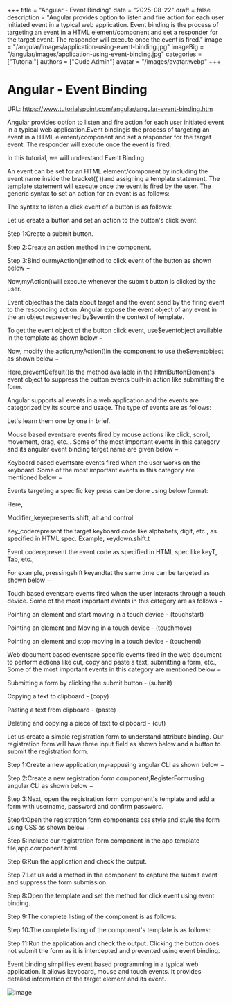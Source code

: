 +++
title = "Angular - Event Binding"
date = "2025-08-22"
draft = false
description = "Angular provides option to listen and fire action for each user initiated event in a typical web application. Event binding is the process of targeting an event in a HTML element/component and set a responder for the target event. The responder will execute once the event is fired."
image = "/angular/images/application-using-event-binding.jpg"
imageBig = "/angular/images/application-using-event-binding.jpg"
categories = ["Tutorial"]
authors = ["Cude Admin"]
avatar = "/images/avatar.webp"
+++

# Angular - Event Binding

URL: https://www.tutorialspoint.com/angular/angular-event-binding.htm

Angular provides option to listen and fire action for each user initiated event in a typical web application.Event bindingis the process of targeting an event in a HTML element/component and set a responder for the target event. The responder will execute once the event is fired.

In this tutorial, we will understand Event Binding.

An event can be set for an HTML element/component by including the event name inside the bracket(( ))and assigning a template statement. The template statement will execute once the event is fired by the user. The generic syntax to set an action for an event is as follows:

The syntax to listen a click event of a button is as follows:

Let us create a button and set an action to the button's click event.

Step 1:Create a submit button.

Step 2:Create an action method in the component.

Step 3:Bind ourmyAction()method to click event of the button as shown below −

Now,myAction()will execute whenever the submit button is clicked by the user.

Event objecthas the data about target and the event send by the firing event to the responding action. Angular expose the event object of any event in the an object represented by$eventin the context of template.

To get the event object of the button click event, use$eventobject available in the template as shown below −

Now, modify the action,myAction()in the component to use the$eventobject as shown below −

Here,preventDefault()is the method available in the HtmlButtonElement's event object to suppress the button events built-in action like submitting the form.

Angular supports all events in a web application and the events are categorized by its source and usage. The type of events are as follows:

Let's learn them one by one in brief.

Mouse based eventsare events fired by mouse actions like click, scroll, movement, drag, etc.,. Some of the most important events in this category and its angular event binding target name are given below −

Keyboard based eventsare events fired when the user works on the keyboard. Some of the most important events in this category are mentioned below −

Events targeting a specific key press can be done using below format:

Here,

Modifier_keyrepresents shift, alt and control

Key_coderepresent the target keyboard code like alphabets, digit, etc., as specified in HTML spec. Example, keydown.shift.t

Event coderepresent the event code as specified in HTML spec like keyT, Tab, etc.,

For example, pressingshift keyandtat the same time can be targeted as shown below −

Touch based eventsare events fired when the user interacts through a touch device. Some of the most important events in this category are as follows −

Pointing an element and start moving in a touch device - (touchstart)

Pointing an element and Moving in a touch device - (touchmove)

Pointing an element and stop moving in a touch device - (touchend)

Web document based eventsare specific events fired in the web document to perform actions like cut, copy and paste a text, submitting a form, etc., Some of the most important events in this category are mentioned below −

Submitting a form by clicking the submit button - (submit)

Copying a text to clipboard - (copy)

Pasting a text from clipboard - (paste)

Deleting and copying a piece of text to clipboard - (cut)

Let us create a simple registration form to understand attribute binding. Our registration form will have three input field as shown below and a button to submit the registration form.

Step 1:Create a new application,my-appusing angular CLI as shown below −

Step 2:Create a new registration form component,RegisterFormusing angular CLI as shown below −

Step 3:Next, open the registration form component's template and add a form with username, password and confirm password.

Step4:Open the registration form components css style and style the form using CSS as shown below −

Step 5:Include our registration form component in the app template file,app.component.html.

Step 6:Run the application and check the output.

Step 7:Let us add a method in the component to capture the submit event and suppress the form submission.

Step 8:Open the template and set the method for click event using event binding.

Step 9:The complete listing of the component is as follows:

Step 10:The complete listing of the component's template is as follows:

Step 11:Run the application and check the output. Clicking the button does not submit the form as it is intercepted and prevented using event binding.

Event binding simplifies event based programming in a typical web application. It allows keyboard, mouse and touch events. It provides detailed information of the target element and its event.

![Image](/angular/images/application-using-event-binding.jpg)

